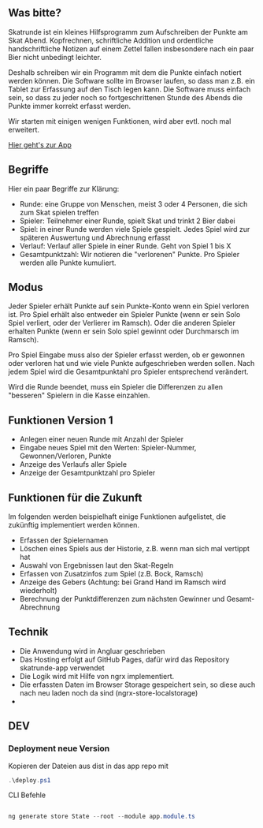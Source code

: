 ## Was bitte?

Skatrunde ist ein kleines Hilfsprogramm zum Aufschreiben der Punkte am Skat Abend. Kopfrechnen, schriftliche Addition und ordentliche handschriftliche Notizen auf einem Zettel fallen insbesondere nach ein paar Bier nicht unbedingt leichter.

Deshalb schreiben wir ein Programm mit dem die Punkte einfach notiert werden können. Die Software sollte im Browser laufen, so dass man z.B. ein Tablet zur Erfassung auf den Tisch legen kann. Die Software muss einfach sein, so dass zu jeder noch so fortgeschrittenen Stunde des Abends die Punkte immer korrekt erfasst werden.

Wir starten mit einigen wenigen Funktionen, wird aber evtl. noch mal erweitert.

[Hier geht's zur App](https://tboeker.github.io/skatrunde-app)

## Begriffe

Hier ein paar Begriffe zur Klärung:

- Runde: eine Gruppe von Menschen, meist 3 oder 4 Personen, die sich zum Skat spielen treffen
- Spieler: Teilnehmer einer Runde, spielt Skat und trinkt 2 Bier dabei
- Spiel: in einer Runde werden viele Spiele gespielt. Jedes Spiel wird zur späteren Auswertung und Abrechnung erfasst
- Verlauf: Verlauf aller Spiele in einer Runde. Geht von Spiel 1 bis X
- Gesamtpunktzahl: Wir notieren die "verlorenen" Punkte. Pro Spieler werden alle Punkte kumuliert.

## Modus

Jeder Spieler erhält Punkte auf sein Punkte-Konto wenn ein Spiel verloren ist. Pro Spiel erhält also entweder ein Spieler Punkte (wenn er sein Solo Spiel verliert, oder der Verlierer im Ramsch). Oder die anderen Spieler erhalten Punkte (wenn er sein Solo spiel gewinnt oder Durchmarsch im Ramsch).

Pro Spiel Eingabe muss also der Spieler erfasst werden, ob er gewonnen oder verloren hat und wie viele Punkte aufgeschrieben werden sollen. Nach jedem Spiel wird die Gesamtpunktahl pro Spieler entsprechend verändert.

Wird die Runde beendet, muss ein Spieler die Differenzen zu allen "besseren" Spielern in die Kasse einzahlen.

## Funktionen Version 1

- Anlegen einer neuen Runde mit Anzahl der Spieler
- Eingabe neues Spiel mit den Werten: Spieler-Nummer, Gewonnen/Verloren, Punkte
- Anzeige des Verlaufs aller Spiele
- Anzeige der Gesamtpunktzahl pro Spieler

## Funktionen für die Zukunft

Im folgenden werden beispielhaft einige Funktionen aufgelistet, die zukünftig implementiert werden können.

- Erfassen der Spielernamen
- Löschen eines Spiels aus der Historie, z.B. wenn man sich mal vertippt hat
- Auswahl von Ergebnissen laut den Skat-Regeln
- Erfassen von Zusatzinfos zum Spiel (z.B. Bock, Ramsch)
- Anzeige des Gebers (Achtung: bei Grand Hand im Ramsch wird wiederholt)
- Berechnung der Punktdifferenzen zum nächsten Gewinner und Gesamt-Abrechnung

## Technik

- Die Anwendung wird in Angluar geschrieben
- Das Hosting erfolgt auf GitHub Pages, dafür wird das Repository skatrunde-app verwendet
- Die Logik wird mit Hilfe von ngrx implementiert.
- Die erfassten Daten im Browser Storage gespeichert sein, so diese auch nach neu laden noch da sind (ngrx-store-localstorage)
-

## DEV

### Deployment neue Version

Kopieren der Dateien aus dist in das app repo mit

```powershell
.\deploy.ps1
```

CLI Befehle

```powershell

ng generate store State --root --module app.module.ts

```